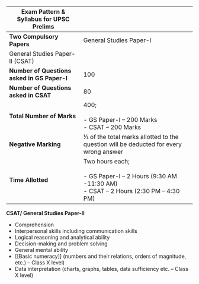 | **Exam Pattern & Syllabus for UPSC Prelims** |                                                                                                           |
| -------------------------------------------- | --------------------------------------------------------------------------------------------------------- |
| **Two Compulsory Papers**                    | General Studies Paper-I                                                                                   |
| General Studies Paper-II (CSAT)              |                                                                                                           |
| **Number of Questions asked in GS Paper-I**  | 100                                                                                                       |
| **Number of Questions asked in CSAT**        | 80                                                                                                        |
| **Total Number of Marks**                    | 400;<br><br>- GS Paper-I – 200 Marks<br>- CSAT – 200 Marks                                                |
| **Negative Marking**                         | ⅓ of the total marks allotted to the question will be deducted for every wrong answer                     |
| **Time Allotted**                            | Two hours each;<br><br>- GS Paper-I – 2 Hours (9:30 AM -11:30 AM)<br>- CSAT – 2 Hours (2:30 PM – 4:30 PM) |
**CSAT/ General Studies Paper-II**

- Comprehension
- Interpersonal skills including communication skills
- Logical reasoning and analytical ability
- Decision-making and problem solving
- General mental ability
- [[Basic numeracy]] (numbers and their relations, orders of magnitude, etc.) – Class X level)
- Data interpretation (charts, graphs, tables, data sufficiency etc. – Class X level)